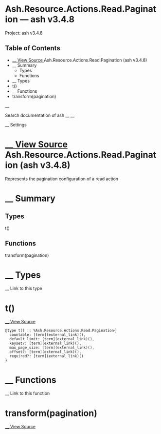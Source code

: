 # Ash.Resource.Actions.Read.Pagination — ash v3.4.8

Project: ash v3.4.8

## Table of Contents

- [ __ View Source ](external_link) Ash.Resource.Actions.Read.Pagination (ash v3.4.8)
- __ Summary
  - Types
  - Functions
- __ Types
- t()
- __ Functions
- transform(pagination)

__

Search documentation of ash __ __

__ Settings

#  [ __ View Source ](external_link) Ash.Resource.Actions.Read.Pagination (ash v3.4.8)

Represents the pagination configuration of a read action

#  __ Summary

##  Types

t()

##  Functions

transform(pagination)

#  __ Types

__ Link to this type

# t()

[ __ View Source ](external_link)
    
    
    @type t() :: %Ash.Resource.Actions.Read.Pagination{
      countable: [term](external_link)(),
      default_limit: [term](external_link)(),
      keyset?: [term](external_link)(),
      max_page_size: [term](external_link)(),
      offset?: [term](external_link)(),
      required?: [term](external_link)()
    }

#  __ Functions

__ Link to this function

# transform(pagination)

[ __ View Source ](external_link)
